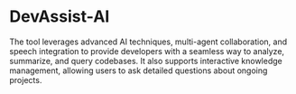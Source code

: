 # DevAssist-AI
The tool leverages advanced AI techniques, multi-agent collaboration, and speech integration to provide developers with a seamless way to analyze, summarize, and query codebases. It also supports interactive knowledge management, allowing users to ask detailed questions about ongoing projects.
